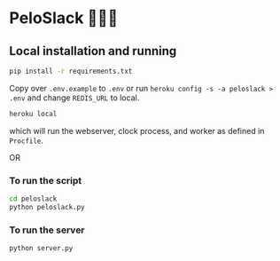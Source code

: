 # PeloSlack 🚴‍♂️💬


## Local installation and running

```sh
pip install -r requirements.txt
```

Copy over `.env.example` to `.env` or run `heroku config -s -a peloslack > .env` and change `REDIS_URL` to local.

```sh
heroku local
```

which will run the webserver, clock process, and worker as defined in `Procfile`.

OR

### To run the script

```sh
cd peloslack
python peloslack.py
```

### To run the server

```sh
python server.py
```